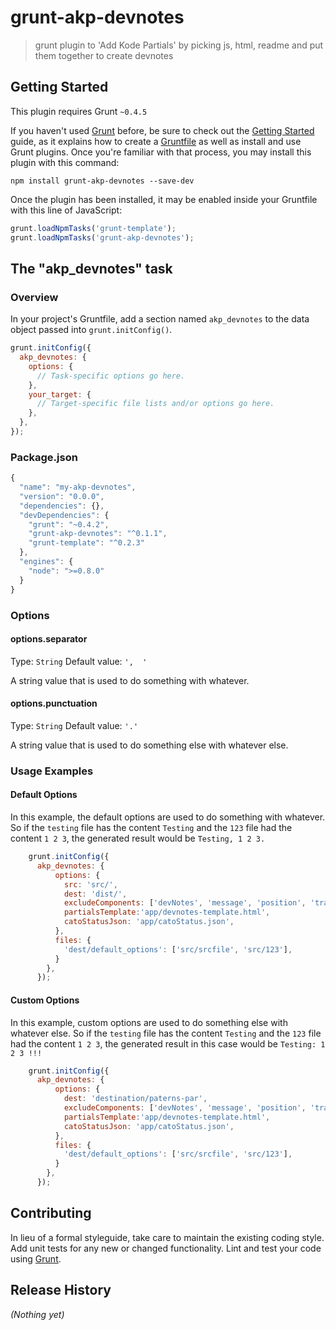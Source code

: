 # grunt-akp-devnotes

> grunt plugin to 'Add Kode Partials' by picking js, html, readme and put them together to create devnotes

## Getting Started
This plugin requires Grunt `~0.4.5`

If you haven't used [Grunt](http://gruntjs.com/) before, be sure to check out the [Getting Started](http://gruntjs.com/getting-started) guide, as it explains how to create a [Gruntfile](http://gruntjs.com/sample-gruntfile) as well as install and use Grunt plugins. Once you're familiar with that process, you may install this plugin with this command:

```shell
npm install grunt-akp-devnotes --save-dev
```

Once the plugin has been installed, it may be enabled inside your Gruntfile with this line of JavaScript:

```js
grunt.loadNpmTasks('grunt-template');
grunt.loadNpmTasks('grunt-akp-devnotes');
```

## The "akp_devnotes" task

### Overview
In your project's Gruntfile, add a section named `akp_devnotes` to the data object passed into `grunt.initConfig()`.

```js
grunt.initConfig({
  akp_devnotes: {
    options: {
      // Task-specific options go here.
    },
    your_target: {
      // Target-specific file lists and/or options go here.
    },
  },
});
```
### Package.json

```js
{
  "name": "my-akp-devnotes",
  "version": "0.0.0",
  "dependencies": {},
  "devDependencies": {
    "grunt": "~0.4.2",
    "grunt-akp-devnotes": "^0.1.1",
    "grunt-template": "^0.2.3"
  },
  "engines": {
    "node": ">=0.8.0"
  }
}
```

### Options

#### options.separator
Type: `String`
Default value: `',  '`

A string value that is used to do something with whatever.

#### options.punctuation
Type: `String`
Default value: `'.'`

A string value that is used to do something else with whatever else.

### Usage Examples

#### Default Options
In this example, the default options are used to do something with whatever. So if the `testing` file has the content `Testing` and the `123` file had the content `1 2 3`, the generated result would be `Testing, 1 2 3.`

```js
    grunt.initConfig({
      akp_devnotes: {
          options: {
            src: 'src/',
            dest: 'dist/',
            excludeComponents: ['devNotes', 'message', 'position', 'transition', 'utilities'],
            partialsTemplate:'app/devnotes-template.html',
            catoStatusJson: 'app/catoStatus.json',
          },
          files: {
            'dest/default_options': ['src/srcfile', 'src/123'],
          }
        },
      });
```

#### Custom Options
In this example, custom options are used to do something else with whatever else. So if the `testing` file has the content `Testing` and the `123` file had the content `1 2 3`, the generated result in this case would be `Testing: 1 2 3 !!!`

```js
    grunt.initConfig({
      akp_devnotes: {
          options: {
            dest: 'destination/paterns-par',
            excludeComponents: ['devNotes', 'message', 'position', 'transition', 'utilities'],
            partialsTemplate:'app/devnotes-template.html',
            catoStatusJson: 'app/catoStatus.json',
          },
          files: {
            'dest/default_options': ['src/srcfile', 'src/123'],
          }
        },
      });
```

## Contributing
In lieu of a formal styleguide, take care to maintain the existing coding style. Add unit tests for any new or changed functionality. Lint and test your code using [Grunt](http://gruntjs.com/).

## Release History
_(Nothing yet)_
